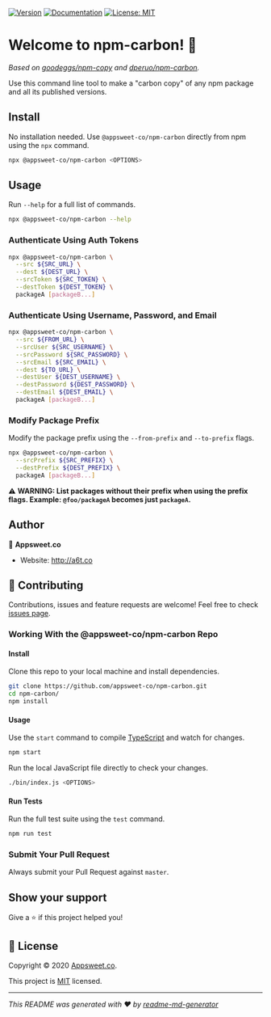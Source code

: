 [![Version](https://img.shields.io/npm/v/@appsweet-co/npm-carbon.svg?style=for-the-badge)](https://www.npmjs.com/package/@appsweet-co/npm-carbon)
[![Documentation](https://img.shields.io/badge/documentation-yes-brightgreen.svg?style=for-the-badge)](https://github.com/dperuo/npm-carbon/blob/master/README.md)
[![License: MIT](https://img.shields.io/badge/License-MIT-yellow.svg?style=for-the-badge)](https://github.com/dperuo/npm-carbon/blob/master/LICENSE)


# Welcome to npm-carbon! 👋

_Based on [goodeggs/npm-copy](https://github.com/goodeggs/npm-copy) and [dperuo/npm-carbon](https://github.com/dperuo/npm-carbon)._

Use this command line tool to make a "carbon copy" of any npm package and all its published versions.


## Install
No installation needed. Use `@appsweet-co/npm-carbon` directly from npm using the `npx` command.

```sh
npx @appsweet-co/npm-carbon <OPTIONS>
```


## Usage
Run `--help` for a full list of commands.

```sh
npx @appsweet-co/npm-carbon --help
```

### Authenticate Using Auth Tokens

```sh
npx @appsweet-co/npm-carbon \
  --src ${SRC_URL} \
  --dest ${DEST_URL} \
  --srcToken ${SRC_TOKEN} \
  --destToken ${DEST_TOKEN} \
  packageA [packageB...]
```

### Authenticate Using Username, Password, and Email

```sh
npx @appsweet-co/npm-carbon \
  --src ${FROM_URL} \
  --srcUser ${SRC_USERNAME} \
  --srcPassword ${SRC_PASSWORD} \
  --srcEmail ${SRC_EMAIL} \
  --dest ${TO_URL} \
  --destUser ${DEST_USERNAME} \
  --destPassword ${DEST_PASSWORD} \
  --destEmail ${DEST_EMAIL} \
  packageA [packageB...]
```

### Modify Package Prefix
Modify the package prefix using the `--from-prefix` and `--to-prefix` flags.

```sh
npx @appsweet-co/npm-carbon \
  --srcPrefix ${SRC_PREFIX} \
  --destPrefix ${DEST_PREFIX} \
  packageA [packageB...]
```

:warning: **WARNING: List packages without their prefix when using the prefix flags. Example: `@foo/packageA` becomes just `packageA`.**


## Author
👤 **Appsweet.co**

* Website: http://a6t.co


## 🤝 Contributing
Contributions, issues and feature requests are welcome! Feel free to check [issues page](https://github.com/appsweet-co/npm-carbon/issues).

### Working With the @appsweet-co/npm-carbon Repo

#### Install
Clone this repo to your local machine and install dependencies.

```sh
git clone https://github.com/appsweet-co/npm-carbon.git
cd npm-carbon/
npm install
```

#### Usage
Use the `start` command to compile [TypeScript](https://www.typescriptlang.org/) and watch for changes.

```sh
npm start
```

Run the local JavaScript file directly to check your changes.

```sh
./bin/index.js <OPTIONS>
```

#### Run Tests
Run the full test suite using the `test` command.

```sh
npm run test
```

### Submit Your Pull Request
Always submit your Pull Request against `master`.


## Show your support
Give a ⭐️ if this project helped you!


## 📝 License
Copyright © 2020 [Appsweet.co](http://a6t.co).

This project is [MIT](https://github.com/appsweet-co/npm-carbon/blob/master/LICENSE) licensed.

***
_This README was generated with ❤️ by [readme-md-generator](https://github.com/kefranabg/readme-md-generator)_
